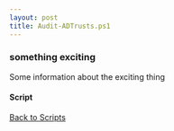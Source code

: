 ```yaml
---
layout: post
title: Audit-ADTrusts.ps1
---
```


### something exciting

Some information about the exciting thing

#### Script

<script async src="https://gist-it.appspot.com/github.com/BanterBoy/scripts-blog/blob/master/PowerShell/scripts/activeDirectory/Audit-ADTrusts.ps1" crossorigin="anonymous"></script>

<a href="/menu/_pages/scripts.html">Back to Scripts</a>

